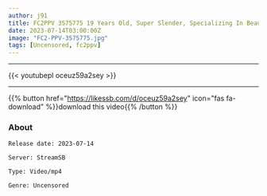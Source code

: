 ```yaml
---
author: j91
title: FC2PPV 3575775 19 Years Old, Super Slender, Specializing In Beauty **, Fully Fixed Spread Legs, Raw Vaginal Cum Shot Sex! ! ***, Slap, Completely Fixed Deepthroat, Electric Massager! ! Complete Appearance, Complete First Shooting! ! Personal Photography Individual Photography Original 366th Person [cen]
date: 2023-07-14T03:00:00Z
image: "FC2-PPV-3575775.jpg"
tags: [Uncensored, fc2ppv]
---
```

___

{{< youtubepl oceuz59a2sey >}}
___

{{% button href="https://likessb.com/d/oceuz59a2sey" icon="fas fa-download" %}}download this video{{% /button %}}
### About

`Release date: 2023-07-14`

`Server: StreamSB`

`Type: Video/mp4`

`Genre:	Uncensored`